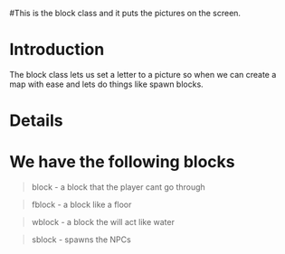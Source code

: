 #This is the block class and it puts the pictures on the screen.

# Introduction #

The block class lets us set a letter to a picture so when we
can create a map with ease and lets do things like spawn blocks.


# Details #

# We have the following blocks

> block - a block that the player cant go through

> fblock - a block like a floor

> wblock - a block the will act like water

> sblock - spawns the NPCs
